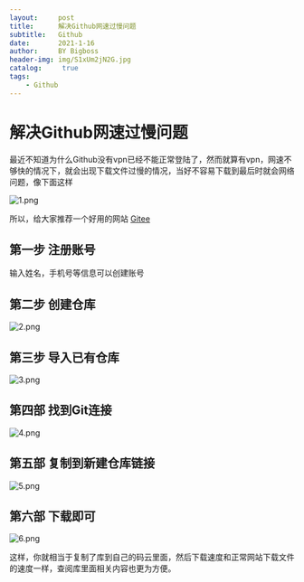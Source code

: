 ```yaml
---
layout:     post
title:      解决Github网速过慢问题
subtitle:   Github
date:       2021-1-16
author:     BY Bigboss
header-img: img/S1xUm2jN2G.jpg
catalog: 	 true
tags:
    - Github
---
```

# 解决Github网速过慢问题 #

​	最近不知道为什么Github没有vpn已经不能正常登陆了，然而就算有vpn，网速不够快的情况下，就会出现下载文件过慢的情况，当好不容易下载到最后时就会网络问题，像下面这样

![1.png](https://i.loli.net/2021/01/16/qSdIiaruTD7vh6b.png)



所以，给大家推荐一个好用的网站 [Gitee](https://gitee.com/) 

## 第一步 注册账号 ##



输入姓名，手机号等信息可以创建账号

## 第二步 创建仓库 ##

![2.png](https://i.loli.net/2021/01/16/pgN14mBl7jrMayF.png)

## 第三步 导入已有仓库 ##

![3.png](https://i.loli.net/2021/01/16/lBrAY5auDHL9NUf.png)



## 第四部 找到Git连接 ##

![4.png](https://i.loli.net/2021/01/16/1pnxi2dfo4eMIR6.png)

## 第五部 复制到新建仓库链接 ##

![5.png](https://i.loli.net/2021/01/16/rqAgFQEVD5Nkd1v.png)

## 第六部 下载即可 ##

![6.png](https://i.loli.net/2021/01/16/bNxKonEhBil37HU.png)





这样，你就相当于复制了库到自己的码云里面，然后下载速度和正常网站下载文件的速度一样，查阅库里面相关内容也更为方便。

